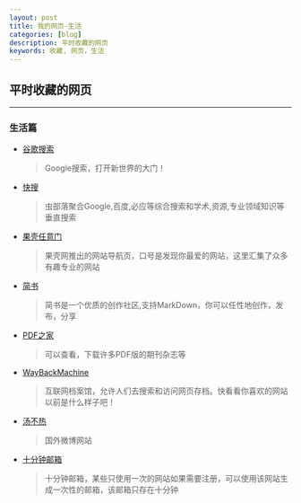 ```yaml
---
layout: post
title: 我的网页-生活
categories: [blog]
description: 平时收藏的网页
keywords: 收藏, 网页，生活
---
```


## 平时收藏的网页
---
### 生活篇
* [谷歌搜索](https://www.google.com/)  
  > Google搜索，打开新世界的大门！

* [快搜](http://search.chongbuluo.com/)  
  > 虫部落聚合Google,百度,必应等综合搜索和学术,资源,专业领域知识等垂直搜索

* [果壳任意门](http://gate.guokr.com/)  
  > 果壳网推出的网站导航页，口号是发现你最爱的网站，这里汇集了众多有趣专业的网站

* [简书](http://www.jianshu.com/)  
  > 简书是一个优质的创作社区,支持MarkDown，你可以任性地创作，发布，分享

* [PDF之家](http://www.pdfzj.com/)  
  >可以查看，下载许多PDF版的期刊杂志等

* [WayBackMachine](https://archive.org/web/)  
  >互联网档案馆，允许人们去搜索和访问网页存档。快看看你喜欢的网站以前是什么样子吧！

* [汤不热](https://www.tumblr.com/)  
  > 国外微博网站

* [十分钟邮箱](https://10minutemail.org/)  
  > 十分钟邮箱，某些只使用一次的网站如果需要注册，可以使用该网站生成一次性的邮箱，该邮箱只存在十分钟
